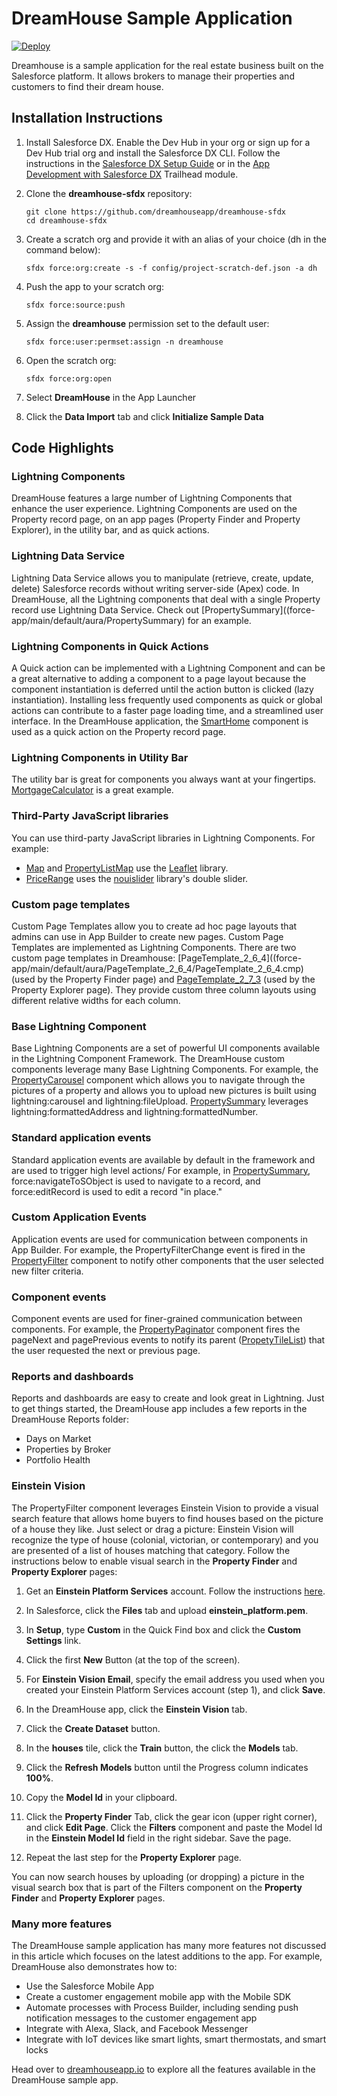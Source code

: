 # DreamHouse Sample Application

[![Deploy](https://deploy-to-sfdx.com/dist/assets/images/DeployToSFDX.svg)](https://deploy-to-sfdx.com)

Dreamhouse is a sample application for the real estate business built on the Salesforce platform. It allows brokers to manage their properties and customers to find their dream house.

## Installation Instructions

1. Install Salesforce DX. Enable the Dev Hub in your org or sign up for a Dev Hub trial org and install the Salesforce DX CLI. Follow the instructions in the [Salesforce DX Setup Guide](https://developer.salesforce.com/docs/atlas.en-us.sfdx_setup.meta/sfdx_setup/sfdx_setup_intro.htm?search_text=trial%20hub%20org) or in the [App Development with Salesforce DX](https://trailhead.salesforce.com/modules/sfdx_app_dev) Trailhead module.

1. Clone the **dreamhouse-sfdx** repository:
    ```
    git clone https://github.com/dreamhouseapp/dreamhouse-sfdx
    cd dreamhouse-sfdx
    ```

1. Create a scratch org and provide it with an alias of your choice (dh in the command below):
    ```
    sfdx force:org:create -s -f config/project-scratch-def.json -a dh
    ```

1. Push the app to your scratch org:
    ```
    sfdx force:source:push
    ```

1. Assign the **dreamhouse** permission set to the default user:
    ```
    sfdx force:user:permset:assign -n dreamhouse
    ```

1. Open the scratch org:
    ```
    sfdx force:org:open
    ```

1. Select **DreamHouse** in the App Launcher

1. Click the **Data Import** tab and click **Initialize Sample Data**

## Code Highlights

### Lightning Components
DreamHouse features a large number of Lightning Components that enhance the user experience. Lightning Components are used on the Property record page, on an app pages (Property Finder and Property Explorer), in the utility bar, and as quick actions.

### Lightning Data Service
Lightning Data Service allows you to manipulate (retrieve, create, update, delete) Salesforce records without writing server-side (Apex) code. In DreamHouse, all the Lightning components that deal with a single Property record use Lightning Data Service. Check out [PropertySummary]((force-app/main/default/aura/PropertySummary) for an example.

### Lightning Components in Quick Actions
A Quick action can be implemented with a Lightning Component and can be a great alternative to adding a component to a page layout because the component instantiation is deferred until the action button is clicked (lazy instantiation). Installing less frequently used components as quick or global actions can contribute to a faster page loading time, and a streamlined user interface. In the DreamHouse application, the [SmartHome](force-app/main/default/aura/SmartHome) component is used as a quick action on the Property record page.

### Lightning Components in Utility Bar
The utility bar is great for components you always want at your fingertips. [MortgageCalculator](force-app/main/default/aura/SmartHome) is a great example.

### Third-Party JavaScript libraries
You can use third-party JavaScript libraries in Lightning Components. For example:
- [Map](force-app/main/default/aura/Map) and [PropertyListMap](force-app/main/default/aura/PropertyListMap) use the [Leaflet](https://leafletjs.com/) library.
- [PriceRange](force-app/main/default/aura/PropertyListMap) uses the [nouislider](https://refreshless.com/nouislider/) library's double slider.

### Custom page templates
Custom Page Templates allow you to create ad hoc page layouts that admins can use in App Builder to create new pages. Custom Page Templates are implemented as Lightning Components. There are two custom page templates in Dreamhouse: [PageTemplate_2_6_4]((force-app/main/default/aura/PageTemplate_2_6_4/PageTemplate_2_6_4.cmp) (used by the Property Finder page) and [PageTemplate_2_7_3](force-app/main/default/aura/PageTemplate_2_7_3/PageTemplate_2_7_3.cmp) (used by the Property Explorer page). They provide custom three column layouts using different relative widths for each column.

### Base Lightning Component
Base Lightning Components are a set of powerful UI components available in the Lightning Component Framework. The DreamHouse custom components leverage many Base Lightning Components. For example, the [PropertyCarousel](force-app/main/default/aura/PropertyCarousel/PropertyCarousel.cmp) component which allows you to navigate through the pictures of a property and allows you to upload new pictures is built using lightning:carousel and lightning:fileUpload. [PropertySummary](force-app/main/default/aura/PropertySummary/PropertySummary.cmp) leverages lightning:formattedAddress and lightning:formattedNumber.

### Standard application events
Standard application events are available by default in the framework and are used to trigger high level actions/ For example, in [PropertySummary](force-app/main/default/aura/PropertySummary/PropertySummaryController.js), force:navigateToSObject is used to navigate to a record, and force:editRecord is used to edit a record "in place."

### Custom Application Events 
Application events are used for communication between components in App Builder. For example, the PropertyFilterChange event is fired in the [PropertyFilter](force-app/main/default/aura/PropertyProperty) component to notify other components that the user selected new filter criteria.

### Component events
Component events are used for finer-grained communication between components. For example, the [PropertyPaginator](force-app/main/default/aura/PropertyProperty) component fires the pageNext and pagePrevious events to notify its parent ([PropetyTileList](force-app/main/default/aura/PropertyTileList)) that the user requested the next or previous page.

### Reports and dashboards
Reports and dashboards are easy to create and look great in Lightning. Just to get things started, the DreamHouse app includes a few reports in the DreamHouse Reports folder:
- Days on Market
- Properties by Broker
- Portfolio Health

### Einstein Vision
The PropertyFilter component leverages Einstein Vision to provide a visual search feature that allows home buyers to find houses based on the picture of a house they like. Just select or drag a picture: Einstein Vision will recognize the type of house (colonial, victorian, or contemporary) and you are presented of a list of houses matching that category. Follow the instructions below to enable visual search in the **Property Finder** and **Property Explorer** pages:

1. Get an **Einstein Platform Services** account. Follow the instructions [here](https://github.com/dreamhouseapp/dreamhouse-sfdx/tree/spring18).

1. In Salesforce, click the **Files** tab and upload **einstein_platform.pem**.

1. In **Setup**, type **Custom** in the Quick Find box and click the **Custom Settings** link.

1. Click the first **New** Button (at the top of the screen).

1. For **Einstein Vision Email**, specify the email address you used when you created your Einstein Platform Services account (step 1), and click **Save**.

1. In the DreamHouse app, click the **Einstein Vision** tab.

1. Click the **Create Dataset** button.

1. In the **houses** tile, click the **Train** button, the click the **Models** tab.

1. Click the **Refresh Models** button until the Progress column indicates **100%**.

1. Copy the **Model Id** in your clipboard.

1. Click the **Property Finder** Tab, click the gear icon (upper right corner), and click **Edit Page**. Click the **Filters** component and paste the Model Id in the **Einstein Model Id** field in the right sidebar. Save the page.

1. Repeat the last step for the **Property Explorer** page.

You can now search houses by uploading (or dropping) a picture in the visual search box that is part of the Filters component on the **Property Finder** and **Property Explorer** pages. 

### Many more features
The DreamHouse sample application has many more features not discussed in this article which focuses on the latest additions to the app. For example, DreamHouse also demonstrates how to:

- Use the Salesforce Mobile App
- Create a customer engagement mobile app with the Mobile SDK
- Automate processes with Process Builder, including sending push notification messages to the customer engagement app
- Integrate with Alexa, Slack, and Facebook Messenger
- Integrate with IoT devices like smart lights, smart thermostats, and smart locks

Head over to [dreamhouseapp.io](http://dreamhouseapp.io) to explore all the features available in the DreamHouse sample app.